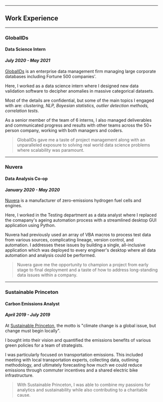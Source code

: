 
---

## Work Experience

---

### GlobalIDs
#### Data Science Intern
#### *July 2020 - May 2021*

[GlobalIDs](https://www.globalids.com/) is an enterprise data management firm managing large corporate databases including Fortune 500 companies'.

Here, I worked as a data science intern where I designed new data validation software to decipher anomalies in massive categorical datasets. 

Most of the details are confidential, but some of the main topics I engaged with are: *clustering, NLP, Bayesian statistics, outlier detection methods, correlation tests*.

As a senior member of the team of 6 interns, I also managed deliverables and communicated progress and results with other teams across the 50+ person company, working with both managers and coders. 

>GlobalIDs gave me a taste of project management along with an unparalleled exposure to solving real world data science problems where scalability was paramount.

---

### Nuvera
#### Data Analysis Co-op
#### J*anuary 2020 - May 2020*

[Nuvera](https://www.nuvera.com/) is a manufacturer of zero-emissions hydrogen fuel cells and engines. 

Here, I worked in the Testing department as a data analyst where I replaced the comapany's ageing automation process with a streamlined desktop GUI application using Python.

Nuvera had previously used an array of VBA macros to process test data from various sources, complicating lineage, version control, and automation. I addresses these issues by building a single, all-inclusive application which was deployed to every engineer's desktop where all data automation and analysis could be performed.

>Nuvera gave me the opportunity to champion a project from early stage to final deployment and a taste of how to address long-standing data issues within a company.

---

### Sustainable Princeton
#### Carbon Emissions Analyst
#### *April 2019 - July 2019*

At [Sustainable Princeton](https://www.sustainableprinceton.org/), the motto is "climate change is a global issue, but change must begin locally".

I bought into their vision and quantified the emissions benefits of various green policies for a team of strategists.

I was particularly focused on transportation emissions. This included meeting with local transportation experts, collecting data, outlining methodology, and ultimately forecasting how much we could reduce emissions through commuter incentives and a shared electric bike infrastructure.

>With Sustainable Princeton, I was able to combine my passions for analytics and sustainability while also contributing to a charitable cause.


